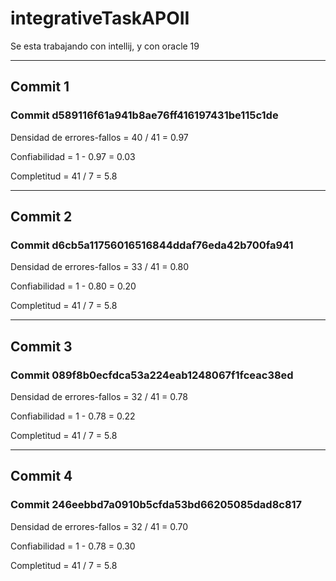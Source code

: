 # integrativeTaskAPOII
Se esta trabajando con intellij, y con oracle 19

-------------------------------------------------------------------
## Commit 1 

### Commit d589116f61a941b8ae76ff416197431be115c1de  

Densidad de errores-fallos = 40 / 41 = 0.97  

Confiabilidad = 1 - 0.97 = 0.03  

Completitud = 41 / 7 = 5.8

-------------------------------------------------------------------
## Commit 2

### Commit d6cb5a11756016516844ddaf76eda42b700fa941  

Densidad de errores-fallos = 33 / 41 = 0.80  

Confiabilidad = 1 - 0.80 = 0.20  

Completitud = 41 / 7 = 5.8

-------------------------------------------------------------------
## Commit 3

### Commit 089f8b0ecfdca53a224eab1248067f1fceac38ed  

Densidad de errores-fallos = 32 / 41 = 0.78  

Confiabilidad = 1 - 0.78 = 0.22

Completitud = 41 / 7 = 5.8

-------------------------------------------------------------------
## Commit 4

### Commit 246eebbd7a0910b5cfda53bd66205085dad8c817  

Densidad de errores-fallos = 32 / 41 = 0.70

Confiabilidad = 1 - 0.78 = 0.30

Completitud = 41 / 7 = 5.8


